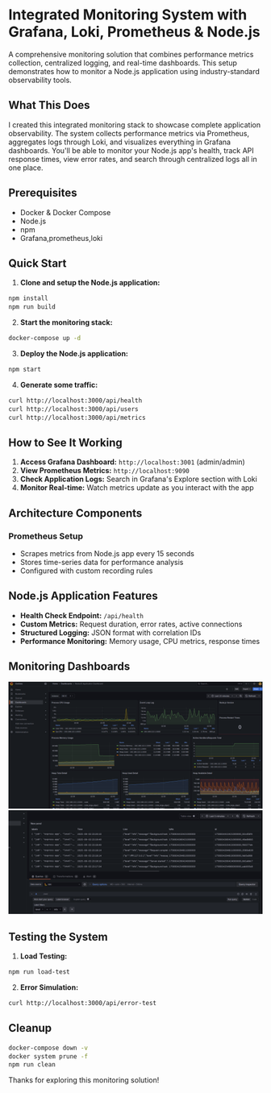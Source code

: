 # Integrated Monitoring System with Grafana, Loki, Prometheus & Node.js

A comprehensive monitoring solution that combines performance metrics collection, centralized logging, and real-time dashboards. This setup demonstrates how to monitor a Node.js application using industry-standard observability tools.

## What This Does

I created this integrated monitoring stack to showcase complete application observability. The system collects performance metrics via Prometheus, aggregates logs through Loki, and visualizes everything in Grafana dashboards. You'll be able to monitor your Node.js app's health, track API response times, view error rates, and search through centralized logs all in one place.

## Prerequisites

- Docker & Docker Compose
- Node.js
- npm 
- Grafana,prometheus,loki

## Quick Start

1. **Clone and setup the Node.js application:**
```bash
npm install
npm run build
```

2. **Start the monitoring stack:**
```bash
docker-compose up -d
```

3. **Deploy the Node.js application:**
```bash
npm start
```

4. **Generate some traffic:**
```bash
curl http://localhost:3000/api/health
curl http://localhost:3000/api/users
curl http://localhost:3000/api/metrics
```

## How to See It Working

1. **Access Grafana Dashboard:** `http://localhost:3001` (admin/admin)
2. **View Prometheus Metrics:** `http://localhost:9090`
3. **Check Application Logs:** Search in Grafana's Explore section with Loki
4. **Monitor Real-time:** Watch metrics update as you interact with the app

## Architecture Components

### Prometheus Setup
- Scrapes metrics from Node.js app every 15 seconds
- Stores time-series data for performance analysis
- Configured with custom recording rules

## Node.js Application Features

- **Health Check Endpoint:** `/api/health`
- **Custom Metrics:** Request duration, error rates, active connections
- **Structured Logging:** JSON format with correlation IDs
- **Performance Monitoring:** Memory usage, CPU metrics, response times

## Monitoring Dashboards

![Grafana Dashboard Screenshot](./images/grafana.png)
![Loki](./images/loki.png)


## Testing the System

1. **Load Testing:**
```bash
npm run load-test
```

2. **Error Simulation:**
```bash
curl http://localhost:3000/api/error-test
```

## Cleanup

```bash
docker-compose down -v
docker system prune -f
npm run clean
```


Thanks for exploring this monitoring solution!
